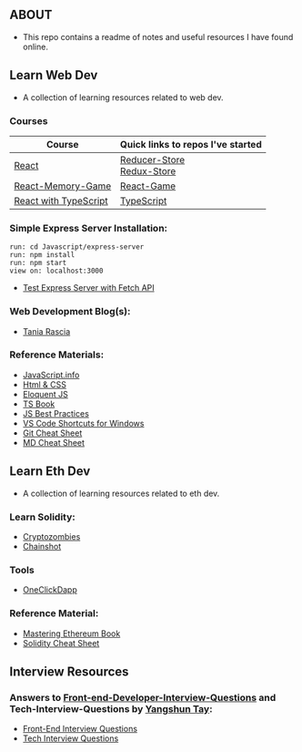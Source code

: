 ## ABOUT

- This repo contains a readme of notes and useful resources I have found online.

## Learn Web Dev

- A collection of learning resources related to web dev.

### Courses

| Course                                                                                                | Quick links to repos I've started                                                                                               |
| ----------------------------------------------------------------------------------------------------- | ------------------------------------------------------------------------------------------------------------------------------- |
| [React](https://www.udemy.com/course/react-the-complete-guide-incl-redux/)                            | [Reducer-Store](https://github.com/WebDevBernard/Reducer-Store)<br/>[Redux-Store](https://github.com/WebDevBernard/Redux-Store) |
| [React-Memory-Game](https://www.udemy.com/course/build-web-apps-with-react-firebase/)                 | [React-Game](https://github.com/WebDevBernard/React-Game)                                                                       |
| [React with TypeScript](https://www.udemy.com/course/react-and-typescript-build-a-portfolio-project/) | [TypeScript](https://github.com/WebDevBernard/TypeScript)                                                                       |

### Simple Express Server Installation:

`run: cd Javascript/express-server`<br/>
`run: npm install`<br/>
`run: npm start`<br/>
`view on: localhost:3000`

- [Test Express Server with Fetch API](https://codepen.io/webdevbernard/pen/mdqJmzX)

### Web Development Blog(s):

- [Tania Rascia](https://www.taniarascia.com/blog/)

### Reference Materials:

- [JavaScript.info](https://javascript.info/)
- [Html & CSS](https://wtf.tw/ref/duckett.pdf)
- [Eloquent JS](https://eloquentjavascript.net/Eloquent_JavaScript.pdf)
- [TS Book](https://basarat.gitbook.io/typescript/)
- [JS Best Practices](https://github.com/airbnb/javascript)
- [VS Code Shortcuts for Windows](https://code.visualstudio.com/shortcuts/keyboard-shortcuts-windows.pdf)
- [Git Cheat Sheet](https://rogerdudler.github.io/git-guide/files/git_cheat_sheet.pdf)
- [MD Cheat Sheet](https://github.com/adam-p/markdown-here/wiki/Markdown-Cheatsheet)

## Learn Eth Dev

- A collection of learning resources related to eth dev.

### Learn Solidity:

- [Cryptozombies](https://cryptozombies.io/)
- [Chainshot](https://www.chainshot.com/learn/solidity)

### Tools

- [OneClickDapp](https://oneclickdapp.com/)

### Reference Material:

- [Mastering Ethereum Book](https://cypherpunks-core.github.io/ethereumbook/01what-is.html)<br />
- [Solidity Cheat Sheet](https://github.com/manojpramesh/solidity-cheatsheet)

## Interview Resources

### Answers to [Front-end-Developer-Interview-Questions](https://github.com/h5bp/Front-end-Developer-Interview-Questions) and Tech-Interview-Questions by [Yangshun Tay](https://github.com/yangshun):

- [Front-End Interview Questions](https://frontendinterviewhandbook.com/)
- [Tech Interview Questions](https://techinterviewhandbook.org/)
